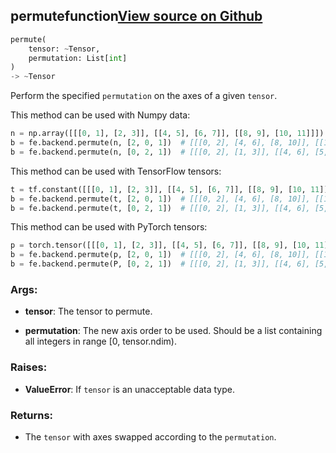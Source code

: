 ## permute<span class="tag">function</span><a class="sourcelink" href=https://github.com/fastestimator/fastestimator/blob/r1.1/fastestimator/backend/permute.py/#L24-L65>View source on Github</a>
```python
permute(
	tensor: ~Tensor,
	permutation: List[int]
)
-> ~Tensor
```
Perform the specified `permutation` on the axes of a given `tensor`.

This method can be used with Numpy data:
```python
n = np.array([[[0, 1], [2, 3]], [[4, 5], [6, 7]], [[8, 9], [10, 11]]])
b = fe.backend.permute(n, [2, 0, 1])  # [[[0, 2], [4, 6], [8, 10]], [[1, 3], [5, 7], [9, 11]]]
b = fe.backend.permute(n, [0, 2, 1])  # [[[0, 2], [1, 3]], [[4, 6], [5, 7]], [[8, 10], [9, 11]]]
```

This method can be used with TensorFlow tensors:
```python
t = tf.constant([[[0, 1], [2, 3]], [[4, 5], [6, 7]], [[8, 9], [10, 11]]])
b = fe.backend.permute(t, [2, 0, 1])  # [[[0, 2], [4, 6], [8, 10]], [[1, 3], [5, 7], [9, 11]]]
b = fe.backend.permute(t, [0, 2, 1])  # [[[0, 2], [1, 3]], [[4, 6], [5, 7]], [[8, 10], [9, 11]]]
```

This method can be used with PyTorch tensors:
```python
p = torch.tensor([[[0, 1], [2, 3]], [[4, 5], [6, 7]], [[8, 9], [10, 11]]])
b = fe.backend.permute(p, [2, 0, 1])  # [[[0, 2], [4, 6], [8, 10]], [[1, 3], [5, 7], [9, 11]]]
b = fe.backend.permute(P, [0, 2, 1])  # [[[0, 2], [1, 3]], [[4, 6], [5, 7]], [[8, 10], [9, 11]]]
```


<h3>Args:</h3>


* **tensor**: The tensor to permute.

* **permutation**: The new axis order to be used. Should be a list containing all integers in range [0, tensor.ndim). 

<h3>Raises:</h3>


* **ValueError**: If `tensor` is an unacceptable data type.

<h3>Returns:</h3>

<ul class="return-block"><li>    The <code>tensor</code> with axes swapped according to the <code>permutation</code>.

</li></ul>

